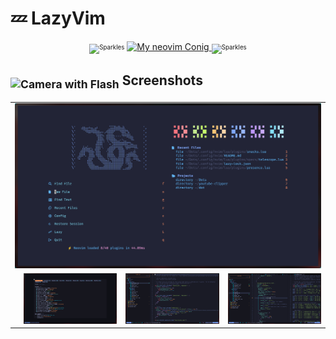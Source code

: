 # 💤 LazyVim

<p align="center">
<sub><sup><img src="https://raw.githubusercontent.com/Tarikul-Islam-Anik/Telegram-Animated-Emojis/main/Activity/Sparkles.webp" alt="Sparkles" width="25" height="25"/></sup></sub>
<a href="">
<img src="https://img.shields.io/badge/My%20Neovim%20Config%20-0092CD?style=for-the-badge&logo=neovim&color=0092CD&logoColor=&labelColor=000000" alt="My neovim Conig">
</a>
<sub><sup><img src="https://raw.githubusercontent.com/Tarikul-Islam-Anik/Telegram-Animated-Emojis/main/Activity/Sparkles.webp" alt="Sparkles" width="25" height="25"/></sup></sub>

</div>
<h2><sub><img src="https://raw.githubusercontent.com/Tarikul-Islam-Anik/Animated-Fluent-Emojis/master/Emojis/Objects/Camera%20with%20Flash.png" alt="Camera with Flash" width="25" height="25" /></sub> Screenshots</h2>
<table align="center">
  <tr>
    <td colspan="4"><img src="./images/image.png"></td>
  </tr>
  <tr>
    <td colspan="1"><img src=""></td>
    <td colspan="1"><img src="./images/image2.png"></td>
    <td colspan="1" align="center"><img src="./images/image3.png"></td>
    <td colspan="1" align="center"><img src="./images/image4.png"></td>

  </tr>
</table>
</p>
